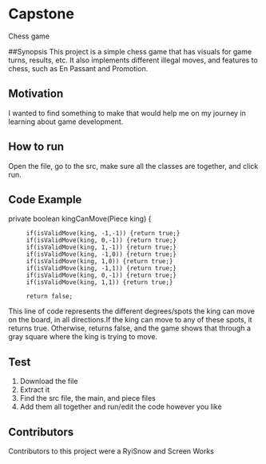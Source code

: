 # Capstone
Chess game

##Synopsis
This project is a simple chess game that has visuals for game turns, results, etc. It also implements different illegal moves, and features to chess, such as En Passant and Promotion.

## Motivation
I wanted to find something to make that would help me on my journey in learning about game development.

## How to run
Open the file, go to the src, make sure all the classes are together, and click run.

## Code Example

private boolean kingCanMove(Piece king) {
		
		 if(isValidMove(king, -1,-1)) {return true;}
		 if(isValidMove(king, 0,-1)) {return true;} 
		 if(isValidMove(king, 1,-1)) {return true;}
		 if(isValidMove(king, -1,0)) {return true;}
		 if(isValidMove(king, 1,0)) {return true;}
		 if(isValidMove(king, -1,1)) {return true;}
		 if(isValidMove(king, 0,-1)) {return true;}
		 if(isValidMove(king, 1,1)) {return true;}
		 
		 return false;

This line of code represents the different degrees/spots the king can move on the board, in all directions.If the king can move to any of these spots, it returns true. Otherwise, returns false, and the game shows that through a gray square where the king is trying to move. 

## Test

1. Download the file
2. Extract it
3. Find the src file, the main, and piece files
4. Add them all together and run/edit the code however you like

## Contributors
Contributors to this project were a RyiSnow and Screen Works
   
